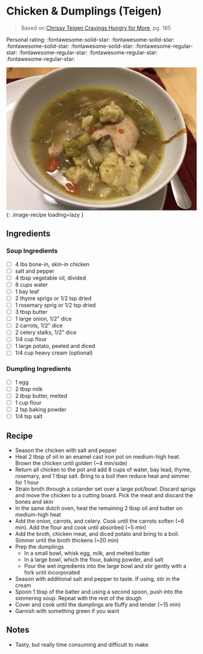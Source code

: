 <!-- Do not modify sections with "AUTO-*". They are updated by make.py -->

# Chicken & Dumplings (Teigen)

> Based on [Chrissy Teigen Cravings Hungry for More], pg. 185

  [Chrissy Teigen Cravings Hungry for More]: https://www.penguinrandomhouse.com/books/553580/cravings-hungry-for-more-by-chrissy-teigen-with-adeena-sussman/

<!-- rating=1; (User can specify rating on scale of 1-5) -->
<!-- AUTO-UserRating -->
Personal rating: :fontawesome-solid-star: :fontawesome-solid-star: :fontawesome-solid-star: :fontawesome-solid-star: :fontawesome-regular-star: :fontawesome-regular-star: :fontawesome-regular-star: :fontawesome-regular-star:
<!-- /AUTO-UserRating -->

<!-- name_image=chicken_and_dumplings_teigen.jpeg; (User can specify image name) -->
<!-- AUTO-Image -->
![chicken_and_dumplings_teigen.jpeg](./chicken_and_dumplings_teigen.jpeg){: .image-recipe loading=lazy }
<!-- /AUTO-Image -->

## Ingredients

### Soup Ingredients

* [ ] 4 lbs bone-in, skin-in chicken
* [ ] salt and pepper
* [ ] 4 tbsp vegetable oil, divided
* [ ] 8 cups water
* [ ] 1 bay leaf
* [ ] 2 thyme sprigs or 1/2 tsp dried
* [ ] 1 rosemary sprig or 1/2 tsp dried
* [ ] 3 tbsp butter
* [ ] 1 large onion, 1/2" dice
* [ ] 2 carrots, 1/2" dice
* [ ] 2 celery stalks, 1/2" dice
* [ ] 1/4 cup flour
* [ ] 1 large potato, peeled and diced
* [ ] 1/4 cup heavy cream (optional)

### Dumpling Ingredients

* [ ] 1 egg
* [ ] 2 tbsp milk
* [ ] 2 tbsp butter, melted
* [ ] 1 cup flour
* [ ] 2 tsp baking powder
* [ ] 1/4 tsp salt

## Recipe

* Season the chicken with salt and pepper
* Heat 2 tbsp of oil in an enamel cast iron pot on medium-high heat. Brown the chicken until golden (~4 min/side)
* Return all chicken to the pot and add 8 cups of water, bay lead, thyme, rosemary, and 1 tbsp salt. Bring to a boil then reduce heat and simmer for 1 hour
* Strain broth through a colander set over a large pot/bowl. Discard sprigs and move the chicken to a cutting board. Pick the meat and discard the bones and skin
* In the same dutch oven, heat the remaining 2 tbsp oil and butter on medium-high heat
* Add the onion, carrots, and celery. Cook until the carrots soften (~6 min). Add the flour and cook until absorbed (~5 min)
* Add the broth, chicken meat, and diced potato and bring to a boil. Simmer until the broth thickens (~20 min)
* Prep the dumplings
    * In a small bowl, whisk egg, milk, and melted butter
    * In a large bowl, which the flour, baking powder, and salt
    * Pour the wet ingredients into the large bowl and stir gently with a fork until incorporated
* Season with additional salt and pepper to taste. If using, stir in the cream
* Spoon 1 tbsp of the batter and using a second spoon, push into the simmering soup. Repeat with the rest of the dough
* Cover and cook until the dumplings are fluffy and tender (~15 min)
* Garnish with something green if you want

## Notes

* Tasty, but really time consuming and difficult to make
